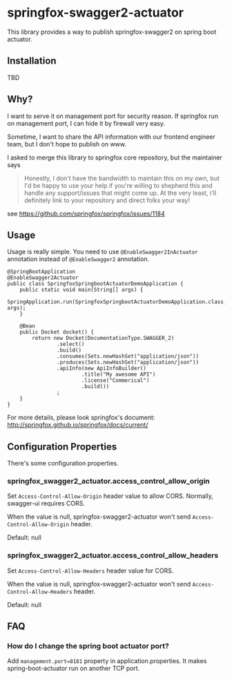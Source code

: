 # springfox-swagger2-actuator

This library provides a way to publish springfox-swagger2 on spring boot actuator.

## Installation

TBD

## Why?

I want to serve it on management port for security reason.
If springfox run on management port, I can hide it by firewall very easy.

Sometime, I want to share the API information with our frontend
 engineer team, but I don't hope to publish on www.

I asked to merge this library to springfox core repository, but the maintainer says

> Honestly, I don't have the bandwidth to maintain this on my own, but I'd be happy to use your help if you're willing to shepherd this and handle any support/issues that might come up. At the very least, i'll definitely link to your repository and direct folks your way!

see https://github.com/springfox/springfox/issues/1184

## Usage

Usage is really simple. You need to use `@EnableSwagger2InActuator` annotation instead of `@EnableSwagger2` annotation.

```
@SpringBootApplication
@EnableSwagger2Actuator
public class SpringfoxSpringbootActuatorDemoApplication {
    public static void main(String[] args) {
        SpringApplication.run(SpringfoxSpringbootActuatorDemoApplication.class, args);
    }

    @Bean
    public Docket docket() {
        return new Docket(DocumentationType.SWAGGER_2)
                .select()
                .build()
                .consumes(Sets.newHashSet("application/json"))
                .produces(Sets.newHashSet("application/json"))
                .apiInfo(new ApiInfoBuilder()
                        .title("My awesome API")
                        .license("Commerical")
                        .build())
                ;
    }
}
```

For more details, please look springfox's document: http://springfox.github.io/springfox/docs/current/

## Configuration Properties

There's some configuration properties.

### springfox_swagger2_actuator.access_control_allow_origin

Set `Access-Control-Allow-Origin` header value to allow CORS.
Normally, swagger-ui requires CORS.

When the value is null, springfox-swagger2-actuator won't send `Access-Control-Allow-Origin` header.

Default: null

### springfox_swagger2_actuator.access_control_allow_headers

Set `Access-Control-Allow-Headers` header value for CORS.

When the value is null, springfox-swagger2-actuator won't send `Access-Control-Allow-Headers` header.

Default: null

## FAQ

### How do I change the spring boot actuator port?

Add `management.port=8181` property in application.properties.
It makes spring-boot-actuator run on another TCP port.
